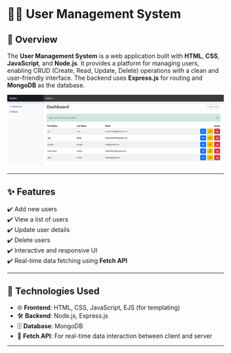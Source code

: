 # 🧑‍💻 User Management System

## 🌟 Overview

The **User Management System** is a web application built with **HTML**, **CSS**, **JavaScript**, and **Node.js**. It provides a platform for managing users, enabling CRUD (Create, Read, Update, Delete) operations with a clean and user-friendly interface. The backend uses **Express.js** for routing and **MongoDB** as the database.

![Image of the Project](User_management_system.png)

---

## ✨ Features

✔️ Add new users  
✔️ View a list of users  
✔️ Update user details  
✔️ Delete users  
✔️ Interactive and responsive UI  
✔️ Real-time data fetching using **Fetch API**  

---

## 🔧 Technologies Used

- 🌐 **Frontend**: HTML, CSS, JavaScript, EJS (for templating)  
- 🛠️ **Backend**: Node.js, Express.js  
- 🗄️ **Database**: MongoDB  
- 🔄 **Fetch API**: For real-time data interaction between client and server  

---


